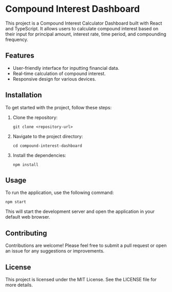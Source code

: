# Compound Interest Dashboard

This project is a Compound Interest Calculator Dashboard built with React and TypeScript. It allows users to calculate compound interest based on their input for principal amount, interest rate, time period, and compounding frequency.

## Features

- User-friendly interface for inputting financial data.
- Real-time calculation of compound interest.
- Responsive design for various devices.

## Installation

To get started with the project, follow these steps:

1. Clone the repository:
   ```
   git clone <repository-url>
   ```

2. Navigate to the project directory:
   ```
   cd compound-interest-dashboard
   ```

3. Install the dependencies:
   ```
   npm install
   ```

## Usage

To run the application, use the following command:
```
npm start
```

This will start the development server and open the application in your default web browser.

## Contributing

Contributions are welcome! Please feel free to submit a pull request or open an issue for any suggestions or improvements.

## License

This project is licensed under the MIT License. See the LICENSE file for more details.